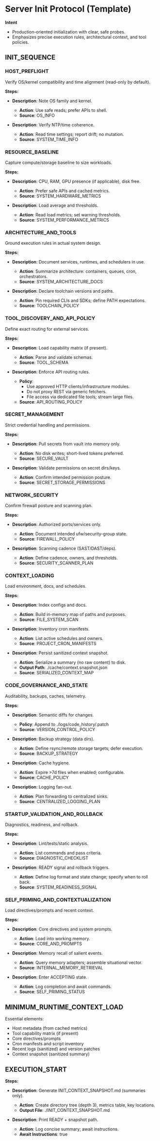 # Server Init Protocol (Template)

**Intent**
- Production-oriented initialization with clear, safe probes.
- Emphasizes precise execution rules, architectural context, and tool policies.

## INIT_SEQUENCE

### HOST_PREFLIGHT
Verify OS/kernel compatibility and time alignment (read-only by default).

**Steps:**
- **Description**: Note OS family and kernel.
  - **Action**: Use safe reads; prefer APIs to shell.
  - **Source**: OS_INFO

- **Description**: Verify NTP/time coherence.
  - **Action**: Read time settings; report drift; no mutation.
  - **Source**: SYSTEM_TIME_INFO

### RESOURCE_BASELINE
Capture compute/storage baseline to size workloads.

**Steps:**
- **Description**: CPU, RAM, GPU presence (if applicable), disk free.
  - **Action**: Prefer safe APIs and cached metrics.
  - **Source**: SYSTEM_HARDWARE_METRICS

- **Description**: Load average and thresholds.
  - **Action**: Read load metrics; set warning thresholds.
  - **Source**: SYSTEM_PERFORMANCE_METRICS

### ARCHITECTURE_AND_TOOLS
Ground execution rules in actual system design.

**Steps:**
- **Description**: Document services, runtimes, and schedulers in use.
  - **Action**: Summarize architecture: containers, queues, cron, orchestrators.
  - **Source**: SYSTEM_ARCHITECTURE_DOCS

- **Description**: Declare toolchain versions and paths.
  - **Action**: Pin required CLIs and SDKs; define PATH expectations.
  - **Source**: TOOLCHAIN_POLICY

### TOOL_DISCOVERY_AND_API_POLICY
Define exact routing for external services.

**Steps:**
- **Description**: Load capability matrix (if present).
  - **Action**: Parse and validate schemas.
  - **Source**: TOOL_SCHEMA

- **Description**: Enforce API routing rules.
  - **Policy**:
    - Use approved HTTP clients/infrastructure modules.
    - Do not proxy REST via generic fetchers.
    - File access via dedicated file tools; stream large files.
  - **Source**: API_ROUTING_POLICY

### SECRET_MANAGEMENT
Strict credential handling and permissions.

**Steps:**
- **Description**: Pull secrets from vault into memory only.
  - **Action**: No disk writes; short-lived tokens preferred.
  - **Source**: SECURE_VAULT

- **Description**: Validate permissions on secret dirs/keys.
  - **Action**: Confirm intended permission posture.
  - **Source**: SECRET_STORAGE_PERMISSIONS

### NETWORK_SECURITY
Confirm firewall posture and scanning plan.

**Steps:**
- **Description**: Authorized ports/services only.
  - **Action**: Document intended ufw/security-group state.
  - **Source**: FIREWALL_POLICY

- **Description**: Scanning cadence (SAST/DAST/deps).
  - **Action**: Define cadence, owners, and thresholds.
  - **Source**: SECURITY_SCANNER_PLAN

### CONTEXT_LOADING
Load environment, docs, and schedules.

**Steps:**
- **Description**: Index configs and docs.
  - **Action**: Build in-memory map of paths and purposes.
  - **Source**: FILE_SYSTEM_SCAN

- **Description**: Inventory cron manifests.
  - **Action**: List active schedules and owners.
  - **Source**: PROJECT_CRON_MANIFESTS

- **Description**: Persist sanitized context snapshot.
  - **Action**: Serialize a summary (no raw content) to disk.
  - **Output Path**: ./cache/context.snapshot.json
  - **Source**: SERIALIZED_CONTEXT_MAP

### CODE_GOVERNANCE_AND_STATE
Auditability, backups, caches, telemetry.

**Steps:**
- **Description**: Semantic diffs for changes.
  - **Policy**: Append to ./logs/code_history/<timestamp>.patch
  - **Source**: VERSION_CONTROL_POLICY

- **Description**: Backup strategy (data dirs).
  - **Action**: Define rsync/remote storage targets; defer execution.
  - **Source**: BACKUP_STRATEGY

- **Description**: Cache hygiene.
  - **Action**: Expire >7d files when enabled; configurable.
  - **Source**: CACHE_POLICY

- **Description**: Logging fan-out.
  - **Action**: Plan forwarding to centralized sinks.
  - **Source**: CENTRALIZED_LOGGING_PLAN

### STARTUP_VALIDATION_AND_ROLLBACK
Diagnostics, readiness, and rollback.

**Steps:**
- **Description**: Lint/tests/static analysis.
  - **Action**: List commands and pass criteria.
  - **Source**: DIAGNOSTIC_CHECKLIST

- **Description**: READY signal and rollback triggers.
  - **Action**: Define log format and state change; specify when to roll back.
  - **Source**: SYSTEM_READINESS_SIGNAL

### SELF_PRIMING_AND_CONTEXTUALIZATION
Load directives/prompts and recent context.

**Steps:**
- **Description**: Core directives and system prompts.
  - **Action**: Load into working memory.
  - **Source**: CORE_AND_PROMPTS

- **Description**: Memory recall of salient events.
  - **Action**: Query memory adapters; assemble situational vector.
  - **Source**: INTERNAL_MEMORY_RETRIEVAL

- **Description**: Enter ACCEPTING state.
  - **Action**: Log completion and await commands.
  - **Source**: SELF_PRIMING_STATUS

## MINIMUM_RUNTIME_CONTEXT_LOAD

Essential elements:
- Host metadata (from cached metrics)
- Tool capability matrix (if present)
- Core directives/prompts
- Cron manifests and script inventory
- Recent logs (sanitized) and version patches
- Context snapshot (sanitized summary)

## EXECUTION_START

**Steps:**
- **Description**: Generate INIT_CONTEXT_SNAPSHOT.md (summaries only).
  - **Action**: Create directory tree (depth 3), metrics table, key locations.
  - **Output File**: ./INIT_CONTEXT_SNAPSHOT.md

- **Description**: Print READY + snapshot path.
  - **Action**: Log concise summary; await instructions.
  - **Await Instructions**: true